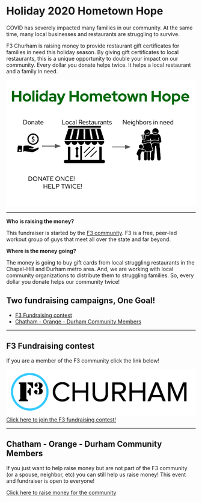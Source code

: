 # Holiday 2020 Hometown Hope

COVID has severely impacted many families in our community.  At the same time, many local businesses and restaurants are struggling to survive.

F3 Churham is raising money to provide restaurant gift certificates for families in need this holiday season.  By giving gift certificates to local restaurants, this is a unique opportunity to double your impact on our community.  Every dollar you donate helps twice.  It helps a local restaurant and a family in need.

![logo for hometown hope](hometown_hope_transparent.png)

---

**Who is raising the money?**

This fundraiser is started by the [F3 community](f3churham.com). F3 is a free, peer-led workout group of guys that meet all over the state and far beyond.

**Where is the money going?**

The money is going to buy gift cards from local struggling restaurants in the Chapel-Hill and Durham metro area.  And, we are working with local community organizations to distribute them to struggling families.  So, every dollar you donate helps our community twice!

## Two fundraising campaigns, One Goal!

* [F3 Fundraising contest](#f3-fundraising-contest)
* [Chatham - Orange - Durham Community Members](#chatham---orange---durham-community-members)

---
## F3 Fundraising contest

If you are a member of the F3 community click the link below!

<a href="https://givebutter.com/churham"><img src="f3_churham_logo.png"></a>
[Click here to join the F3 fundraising contest!](https://givebutter.com/churham)

---

## Chatham - Orange - Durham Community Members

If you just want to help raise money but are not part of the F3 community (or a spouse, neighbor, etc) you can still help us raise money!  This event and fundraiser is open to everyone!

[Click here to raise money for the community](https://givebutter.com/holiday_hope_everyone)
